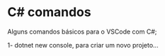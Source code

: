 # C# comandos
Alguns comandos básicos para o VSCode com C#;

1- dotnet new console, para criar um novo projeto...
